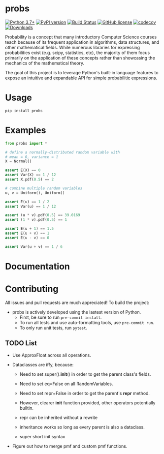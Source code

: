 # probs

[![Python 3.7+](https://img.shields.io/badge/python-3.7+-blue.svg)](https://www.python.org/downloads/release/python-370/)
[![PyPI version](https://badge.fury.io/py/probs.svg)](https://badge.fury.io/py/probs)
[![Build Status](https://github.com/TylerYep/probs/actions/workflows/test.yml/badge.svg)](https://github.com/TylerYep/probs/actions/workflows/test.yml)
[![GitHub license](https://img.shields.io/github/license/TylerYep/probs)](https://github.com/TylerYep/probs/blob/main/LICENSE)
[![codecov](https://codecov.io/gh/TylerYep/probs/branch/main/graph/badge.svg)](https://codecov.io/gh/TylerYep/probs)
[![Downloads](https://pepy.tech/badge/probs)](https://pepy.tech/project/probs)

Probability is a concept that many introductory Computer Science courses teach because of its frequent application in algorithms, data structures, and other mathematical fields. While numerous libraries for expressing probabilities exist (e.g. scipy, statistics, etc), the majority of them focus primarily on the application of these concepts rather than showcasing the mechanics of the mathematical theory.

The goal of this project is to leverage Python's built-in language features to expose an intuitive and expandable API for simple probabilitic expressions.

# Usage

`pip install probs`

# Examples

```python
from probs import *

# define a normally-distributed random variable with
# mean = 0, variance = 1
X = Normal()

assert E(X) == 0
assert Var(X) == 1 / 12
assert X.pdf(0.5) == 2
```

```python
# combine multiple random variables
u, v = Uniform(), Uniform()

assert E(u) == 1 / 2
assert Var(u) == 1 / 12

assert (u * v).pdf(0.5) == 39.0169
assert (1 * v).pdf(0.5) == 1

assert E(u + 1) == 1.5
assert E(u + v) == 1
assert E(u - v) == 0

assert Var(u + v) == 1 / 6
```

# Documentation

# Contributing

All issues and pull requests are much appreciated! To build the project:

- probs is actively developed using the lastest version of Python.
  - First, be sure to run `pre-commit install`.
  - To run all tests and use auto-formatting tools, use `pre-commit run`.
  - To only run unit tests, run `pytest`.

## TODO List

- Use ApproxFloat across all operations.
- Dataclasses are iffy, because:

  - Need to set super().**init**() in order to get the parent class's fields.
  - Need to set eq=False on all RandomVariables.
  - Need to set repr=False in order to get the parent's **repr** method.

  - However, clearer **init** function provided, other operators potentially builtin.
  - repr can be inherited without a rewrite
  - inheritance works so long as every parent is also a dataclass.
  - super short init syntax

- Figure out how to merge pmf and custom pmf functions.
